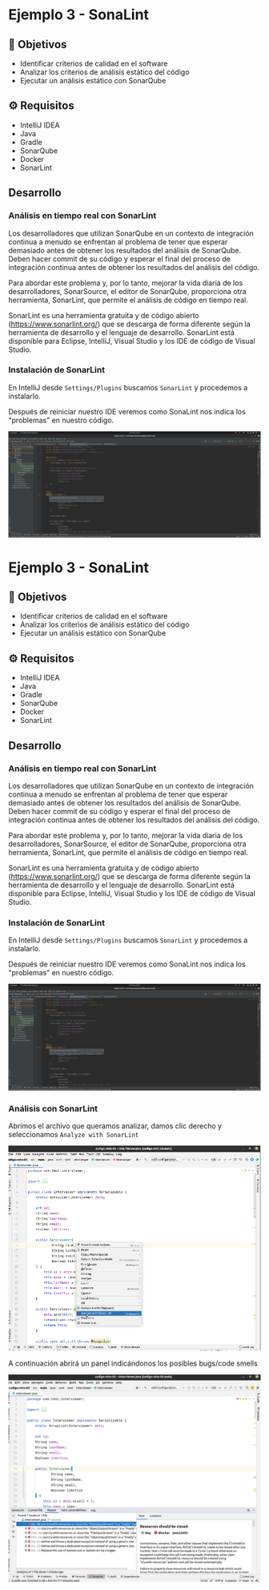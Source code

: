 # Ejemplo 3 - SonaLint

## :dart: Objetivos

- Identificar criterios de calidad en el software
- Analizar los criterios de análisis estático del código
- Ejecutar un análisis estático con SonarQube


## ⚙ Requisitos

- IntelliJ IDEA
- Java
- Gradle
- SonarQube
- Docker
- SonarLint

## Desarrollo

### Análisis en tiempo real con SonarLint

Los desarrolladores que utilizan SonarQube en un contexto de integración continua a menudo se enfrentan al problema de
tener que esperar demasiado antes de obtener los resultados del análisis de SonarQube. Deben hacer commit de su código y
esperar el final del proceso de integración continua antes de obtener los resultados del análisis del código.

Para abordar este problema y, por lo tanto, mejorar la vida diaria de los desarrolladores, SonarSource, el editor de
SonarQube, proporciona otra herramienta, SonarLint, que permite el análisis de código en tiempo real.

SonarLint es una herramienta gratuita y de código abierto (https://www.sonarlint.org/) que se descarga de forma
diferente según la herramienta de desarrollo y el lenguaje de desarrollo. SonarLint está disponible para Eclipse,
IntelliJ, Visual Studio y los IDE de código de Visual Studio.

### Instalación de SonarLint

En IntelliJ desde `Settings/Plugins` buscamos `SonarLint` y procedemos a instalarlo.

Después de reiniciar nuestro IDE veremos como SonaLint nos indica los "problemas" en nuestro código.

![img.png](img.png)

# Ejemplo 3 - SonaLint

## :dart: Objetivos

- Identificar criterios de calidad en el software
- Analizar los criterios de análisis estático del código
- Ejecutar un análisis estático con SonarQube


## ⚙ Requisitos

- IntelliJ IDEA
- Java
- Gradle
- SonarQube
- Docker
- SonarLint

## Desarrollo

### Análisis en tiempo real con SonarLint

Los desarrolladores que utilizan SonarQube en un contexto de integración continua a menudo se enfrentan al problema de
tener que esperar demasiado antes de obtener los resultados del análisis de SonarQube. Deben hacer commit de su código y
esperar el final del proceso de integración continua antes de obtener los resultados del análisis del código.

Para abordar este problema y, por lo tanto, mejorar la vida diaria de los desarrolladores, SonarSource, el editor de
SonarQube, proporciona otra herramienta, SonarLint, que permite el análisis de código en tiempo real.

SonarLint es una herramienta gratuita y de código abierto (https://www.sonarlint.org/) que se descarga de forma
diferente según la herramienta de desarrollo y el lenguaje de desarrollo. SonarLint está disponible para Eclipse,
IntelliJ, Visual Studio y los IDE de código de Visual Studio.

### Instalación de SonarLint

En IntelliJ desde `Settings/Plugins` buscamos `SonarLint` y procedemos a instalarlo.

Después de reiniciar nuestro IDE veremos como SonaLint nos indica los "problemas" en nuestro código.

![img.png](img.png)

### Análisis con SonarLint

Abrimos el archivo que queramos analizar, damos clic derecho y seleccionamos `Analyze with SonarLint`

![img_1.png](img_1.png)

A continuación abrirá un panel indicándonos los posibles bugs/code smells

![img_2.png](img_2.png)






